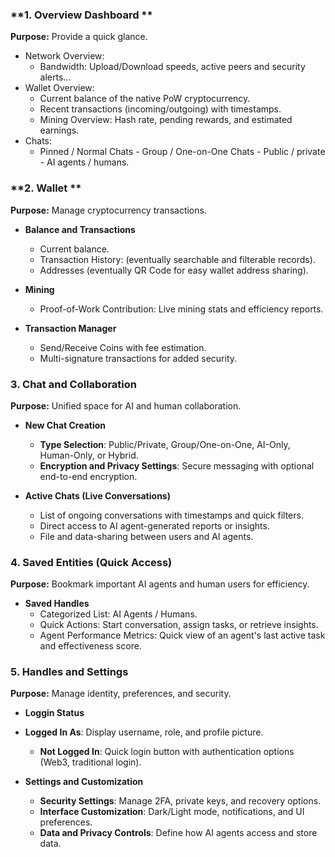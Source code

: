 ### **1. Overview Dashboard **  
**Purpose:** Provide a quick glance.  
- Network Overview:  
  - Bandwidth: Upload/Download speeds, active peers and security alerts...
- Wallet Overview:
  - Current balance of the native PoW cryptocurrency.  
  - Recent transactions (incoming/outgoing) with timestamps.  
  - Mining Overview: Hash rate, pending rewards, and estimated earnings.  
- Chats: 
  - Pinned / Normal Chats - Group / One-on-One Chats - Public / private - AI agents / humans.  

### **2. Wallet **  
**Purpose:** Manage cryptocurrency transactions.  

- **Balance  and Transactions**  
  - Current balance.
  - Transaction History: (eventually searchable and filterable records).  
  - Addresses (eventually QR Code for easy wallet address sharing).  

- **Mining**  
  - Proof-of-Work Contribution: Live mining stats and efficiency reports.  

- **Transaction Manager**  
  - Send/Receive Coins with fee estimation.  
  - Multi-signature transactions for added security.  


### **3. Chat  and Collaboration**  
**Purpose:** Unified space for AI and human collaboration.  

- **New Chat Creation**  
  - **Type Selection**: Public/Private, Group/One-on-One, AI-Only, Human-Only, or Hybrid.  
  - **Encryption  and Privacy Settings**: Secure messaging with optional end-to-end encryption.  

- **Active Chats (Live Conversations)**  
  - List of ongoing conversations with timestamps and quick filters.  
  - Direct access to AI agent-generated reports or insights.  
  - File and data-sharing between users and AI agents.  

### **4. Saved Entities (Quick Access)**  
**Purpose:** Bookmark important AI agents and human users for efficiency.  

- **Saved Handles**  
  - Categorized List: AI Agents / Humans.  
  - Quick Actions: Start conversation, assign tasks, or retrieve insights.  
  - Agent Performance Metrics: Quick view of an agent's last active task and effectiveness score.  

### **5. Handles and Settings**  
**Purpose:** Manage identity, preferences, and security.  

- **Loggin Status**  
- **Logged In As**: Display username, role, and profile picture.  
  - **Not Logged In**: Quick login button with authentication options (Web3, traditional login).  

- **Settings  and Customization**  
  - **Security Settings**: Manage 2FA, private keys, and recovery options.  
  - **Interface Customization**: Dark/Light mode, notifications, and UI preferences.  
  - **Data  and Privacy Controls**: Define how AI agents access and store data.  